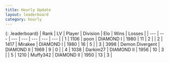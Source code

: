 ```yaml
---
title: Hourly Update
layout: leaderboard
category: hourly
---
```


{: .leaderboard}
| Rank | LV | Player | Division | Elo | Wins | Losses |
| --- | --- | --- | --- | --- | --- | --- |
| <span data-change="0">1</span> | 1106 | <span title="ID: 540690">poon</span> | DIAMOND I | <span data-change="0">1980</span> | <span data-change="0">11</span> | <span data-change="0">2</span> |
| <span data-change="3">2</span> | 1417 | <span title="ID: 416373">Mirakee</span> | DIAMOND I | <span data-change="33">1980</span> | <span data-change="6">16</span> | <span data-change="2">5</span> |
| <span data-change="-1">3</span> | 3998 | <span title="ID: 370081">Demon Divergent</span> | DIAMOND II | <span data-change="0">1969</span> | <span data-change="0">9</span> | <span data-change="0">0</span> |
| <span data-change="-1">4</span> | 1038 | <span title="ID: 694036">Darkim27</span> | DIAMOND II | <span data-change="0">1956</span> | <span data-change="0">10</span> | <span data-change="0">3</span> |
| <span data-change="8">5</span> | 1210 | <span title="ID: 720567">Muffy342</span> | DIAMOND II | <span data-change="47">1950</span> | <span data-change="6">13</span> | <span data-change="1">3</span> |